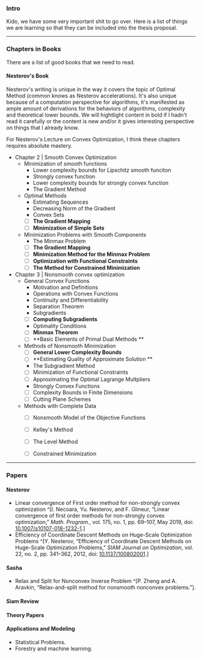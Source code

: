 ### **Intro**

Kido, we have some very important shit to go over. 
Here is a list of things we are learning so that they can be included into the thesis proposal. 

---
### **Chapters in Books**

There are a list of good books that we need to read. 

#### **Nesterov's Book**

Nesterov's writing is unique in the way it covers the topic of Optimal Method (common knows as Nesterov accelerations). 
It's also unique because of a computation perspective for algorithms, it's manifested as ample amount of derivations for the behaviors of algorithms, complexity and theoretical lower bounds. 
We will hightlight content in bold if I hadn't read it carefully or the content is new and/or it gives interesting perspective on things that I already know. 

For Nesterov's Lecture on Convex Optimization, I think these chapters requires absolute mastery. 
- Chapter 2 | Smooth Convex Optimization 
  - Minimization of smooth functions
    - Lower complexity bounds for Lipschitz smooth funciton
    - Strongly convex function
    - Lower complexity bounds for strongly convex function
    - The Gradient Method
  - Optimal Methods
    - Estimating Sequences
    - Decreasing Norm of the Gradient
    - Convex Sets 
    - [ ] **The Gradient Mapping**
    - [ ] **Minimization of Simple Sets**
  - Minimization Problems with Smooth Components
    - The Minmax Problem
    - [ ] **The Gradient Mapping**
    - [ ] **Minimization Method for the Minmax Problem**
    - [ ] **Optimization with Functional Constraints**
    - [ ] **The Method for Constrained Minimization**
- Chapter 3 | Nonsmooth convex optimization 
	- General Convex Functions
    	- Motivation and Definitions 
    	- Operations with Convex Functions
    	- Continuity and Differentiability
    	- Separation Theorem
    	- Subgradients
    	- [ ] **Computing Subgradients**
    	- Optimality Conditions
    	- [ ] **Minmax Theorem**
    	- [ ] **Basic Elements of Primal Dual Methods **
	- Methods of Nonsmooth Minimization 
    	- [ ] **General Lower Complexity Bounds**
    	- [ ] **Estimating Quality of Approximate Solution **
    	- The Subgradient Method 
    	- [ ] Minimization of Functional Constraints 
    	- [ ] Approximating the Optimal Lagrange Multpliers 
    	- Strongly Convex Functions
    	- [ ] Complexity Bounds in Finite Dimensions 
    	- [ ] Cutting Plane Schemes
	- Methods with Complete Data
    	- [ ] Nonsmooth Model of the Objective Functions 
    	- [ ] Kelley's Method 
    	- [ ] The Level Method 
    	- [ ] Constrained Minimization


---
### **Papers**

#### **Nesterov**
- Linear convergence of First order method for non-strongly convex optimization ^[I. Necoara, Yu. Nesterov, and F. Glineur, “Linear convergence of first order methods for non-strongly convex optimization,” _Math. Program._, vol. 175, no. 1, pp. 69–107, May 2019, doi: [10.1007/s10107-018-1232-1](https://doi.org/10.1007/s10107-018-1232-1).]
- Efficiency of Coordinate Descent Methods on Huge-Scale Optimization Problems ^[Y. Nesterov, “Efficiency of Coordinate Descent Methods on Huge-Scale Optimization Problems,” _SIAM Journal on Optimization_, vol. 22, no. 2, pp. 341–362, 2012, doi: [10.1137/100802001](https://doi.org/10.1137/100802001).]

#### **Sasha**

- Relax and Split for Nonconvex Inverse Problem ^[P. Zheng and A. Aravkin, “Relax-and-split method for nonsmooth nonconvex problems.”]. 


#### **Siam Review**

#### **Theory Papers**

#### **Applications and Modeling**

- Statistical Problems. 
- Forestry and machine learning. 


